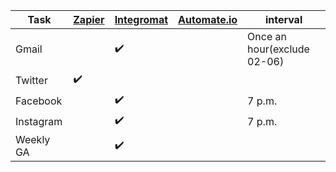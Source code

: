 | Task      | [Zapier]           | [Integromat]       | [Automate.io] | interval                    |
| --------- | ------------------ | ------------------ | ------------- | --------------------------- |
| Gmail     |                    | :heavy_check_mark: |               | Once an hour(exclude 02-06) |
| Twitter   | :heavy_check_mark: |                    |               |                             |
| Facebook  |                    | :heavy_check_mark: |               | 7 p.m.                      |
| Instagram |                    | :heavy_check_mark: |               | 7 p.m.                      |
| Weekly GA |                    | :heavy_check_mark: |               |                             |

[zapier]: https://zapier.com/
[integromat]: https://www.integromat.com/
[automate.io]: https://automate.io/
